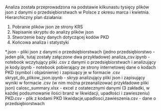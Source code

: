 Analiza została przeprowadzona na podstawie kilkunastu tysięcy plików json z danymi o przedsiębiorstwach w Polsce z okresu marca i kwietnia.
Hierarchiczny plan działania:

1. Pobranie plików json ze strony KRS
2. Napisanie skryptu do analizy plików json
3. Stworzenie bazy danych dotyczącej kodów PKD
4. Końcowa analiza i statystyki

*.json - pliki json z danymi o przedsiębiorstwach (jedno przedsiębiorstwo - jeden plik, tutaj zostały załączone dwa przykładowe)
analiza_csv.ipynb - notebook wczytujący pliki .csv z danymi o przedsiębiorstwach i analizujący je
kody.ipynb - notebook pobierający ze strony internetowej dane o kodach PKD (symbol i objaśnienie) i zapisuący je w formacie .csv
skrypt_do_plikow_json.ipynb - skryp analizujący pliki json i zapisujący wyniki w formacie .csv (w nim można przeanalizować przykładowe pliki json)
calosc_summary.xlsx - excel z ostatecznymi danymi (3 zakładki, w każdej podsumowanie ilości branż w likwidacji, upadłości i zawieszeniu)
PKD.csv - plik z kodami PKD
likwidacje,upadlosci,zawieszenia.csv - dane o przedsiębiorstwach
